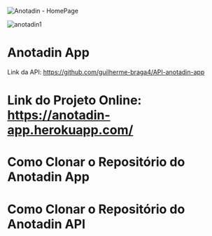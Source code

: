 
![Anotadin - HomePage](https://user-images.githubusercontent.com/90586912/170794695-a3e46222-a41a-4907-8e74-9387c63d2957.png)

![anotadin1](https://user-images.githubusercontent.com/90586912/172055723-36057a7b-d6b2-4e26-b17c-019f04899b96.png)


# Anotadin App

Link da API: https://github.com/guilherme-braga4/API-anotadin-app

# Link do Projeto Online: https://anotadin-app.herokuapp.com/

# Como Clonar o Repositório do Anotadin App

# Como Clonar o Repositório do Anotadin API
